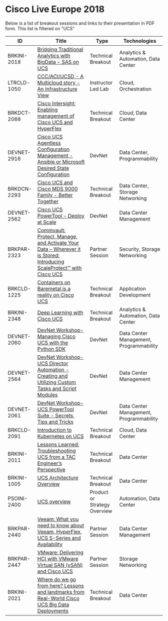 # Cisco Live Europe 2018

Below is a list of breakout sessions and links to their presentation in PDF form. This list is filtered on "UCS"

| ID | Title                                                                                                                       | Type | Technologies |
|-----|-----------------------------------------------------------------------------------------------------------------------------|-----------|-----------|
| BRKINI-2018 | [Bridging Traditional Analytics with BigData - SAS on UCS](https://clnv.s3.amazonaws.com/2018/eur/pdf/BRKINI-2018.pdf) | Technical Breakout | Analytics & Automation, Data Center |
| LTRCLD-1050 | [CCC/ACI/UCSD - A Multicloud story - An Infrastructure View](https://clnv.s3.amazonaws.com/2018/eur/pdf/LTRCLD-1050-LG.pdf) | Instructor Led Lab | Cloud, Orchestration |
| BRKDCT-2088 | [Cisco Intersight: Enabling management of Cisco UCS and HyperFlex](https://clnv.s3.amazonaws.com/2018/eur/pdf/BRKDCT-2088.pdf) | Technical Breakout | Cloud, Data Center |
| DEVNET-2916 | [Cisco UCS Agentless Configuration Management - Ansible or Microsoft Desired State Configuration](https://clnv.s3.amazonaws.com/2018/eur/pdf/DEVNET-2916.pdf) | DevNet | Data Center, Programmability |
| BRKDCN-2293 | [Cisco UCS and Cisco MDS 9000 Family - Better Together](https://clnv.s3.amazonaws.com/2018/eur/pdf/BRKDCN-2293.pdf) | Technical Breakout | Data Center, Storage Networking |
| DEVNET-2562 | [Cisco UCS PowerTool - Deploy at Scale](https://clnv.s3.amazonaws.com/2018/eur/pdf/DEVNET-2562.pdf) | DevNet | Data Center Management |
| BRKPAR-2323 | [Commvault: Protect, Manage, and Activate Your Data – Wherever it is Stored: Introducing ScaleProtect™ with Cisco UCS](https://clnv.s3.amazonaws.com/2018/eur/pdf/BRKPAR-2323.pdf) | Partner Session | Security, Storage Networking |
| BRKCLD-1225 | [Containers on Baremetal is a reality on Cisco UCS](https://clnv.s3.amazonaws.com/2018/eur/pdf/BRKCLD-1225.pdf) | Technical Breakout | Application Development |
| BRKINI-2348 | [Deep Learning with Cisco UCS](https://clnv.s3.amazonaws.com/2018/eur/pdf/BRKINI-2348.pdf) | Technical Breakout | Analytics & Automation, Data Center |
| DEVNET-2060 | [DevNet Workshop- Managing Cisco UCS with the Python SDK](https://clnv.s3.amazonaws.com/2018/eur/pdf/DEVNET-2060.pdf) | DevNet | Data Center Management, Programmability |
| DEVNET-2564 | [DevNet Workshop- UCS Director Automation - Creating and Utilizing Custom Tasks and Script Modules](https://clnv.s3.amazonaws.com/2018/eur/pdf/DEVNET-2564.pdf) | DevNet | Data Center Management |
| DEVNET-2061 | [DevNet Workshop- UCS PowerTool Suite - Secrets, Tips and Tricks](https://clnv.s3.amazonaws.com/2018/eur/pdf/DEVNET-2061.pdf) | DevNet | Data Center Management, Programmability |
| BRKCLD-2091 | [Introduction to Kubernetes on UCS](https://clnv.s3.amazonaws.com/2018/eur/pdf/BRKCLD-2091.pdf) | Technical Breakout | Cloud, Data Center |
| BRKINI-2011 | [Lessons Learned: Troubleshooting UCS from a TAC Engineer’s Perspective](https://clnv.s3.amazonaws.com/2018/eur/pdf/BRKINI-2011.pdf) | Technical Breakout | Data Center |
| BRKINI-1005 | [UCS Architecture Overview](https://clnv.s3.amazonaws.com/2018/eur/pdf/BRKINI-1005.pdf) | Technical Breakout | Data Center |
| PSOINI-2400 | [UCS overview](https://clnv.s3.amazonaws.com/2018/eur/pdf/PSOINI-2400.pdf) | Product or Strategy Overview | Automation, Data Center |
| BRKPAR-2440 | [Veeam: What you need to know about Veeam, HyperFlex, UCS S-Series and Availability](https://clnv.s3.amazonaws.com/2018/eur/pdf/BRKPAR-2440.pdf) | Partner Session | Data Center Management |
| BRKPAR-2447 | [VMware: Delivering HCI with VMware Virtual SAN (vSAN) and Cisco UCS](https://clnv.s3.amazonaws.com/2018/eur/pdf/BRKPAR-2447.pdf) | Partner Session | Storage Networking |
| BRKINI-2021 | [Where do we go from here? Lessons and landmarks from Real-World Cisco UCS Big Data Deployments](https://clnv.s3.amazonaws.com/2018/eur/pdf/BRKINI-2021.pdf) | Technical Breakout | Data Center |
